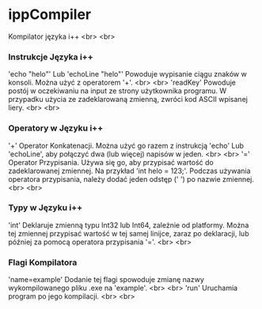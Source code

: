 # ippCompiler
Kompilator języka i++ <br&gt; <br&gt;

### Instrukcje Języka i++
'echo "helo"' Lub 'echoLine "helo"' Powoduje wypisanie ciągu znaków w konsoli. Można użyć z operatorem '+'. <br&gt; <br&gt;
'readKey' Powoduje postój w oczekiwaniu na input ze strony użytkownika programu. W przypadku użycia ze zadeklarowaną zmienną, zwróci kod ASCII wpisanej liery. <br&gt; <br&gt;

### Operatory w Języku i++
'+' Operator Konkatenacji. Można użyć go razem z instrukcją 'echo' Lub 'echoLine', aby połączyć dwa (lub więcej) napisów w jeden. <br&gt; <br&gt;
'=' Operator Przypisania. Używa się go, aby przypisać wartość do zadeklarowanej zmiennej. Na przykład 'int helo = 123;'. Podczas używania operatora przypisania, należy dodać jeden odstęp (' ') po nazwie zmiennej. <br&gt; <br&gt;

### Typy w Języku i++
'int' Deklaruje zmienną typu Int32 lub Int64, zależnie od platformy. Można tej zmiennej przypisać wartość w tej samej linijce, zaraz po deklaracji, lub później za pomocą operatora przypisania '='. <br&gt; <br&gt;

### Flagi Kompilatora
'name=example' Dodanie tej flagi spowoduje zmianę nazwy wykompilowanego pliku .exe na 'example'. <br&gt; <br&gt;
'run' Uruchamia program po jego kompilacji. <br&gt; <br&gt;
